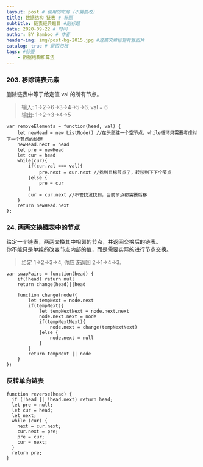 ```yaml
---
layout: post # 使用的布局（不需要改）
title: 数据结构-链表 # 标题
subtitle: 链表经典题目 #副标题
date: 2020-09-22 # 时间
author: BY Bamboo # 作者
header-img: img/post-bg-2015.jpg #这篇文章标题背景图片
catalog: true # 是否归档
tags: #标签
    - 数据结构和算法
---
```


### 203. 移除链表元素

删除链表中等于给定值 val 的所有节点。

> 输入: 1->2->6->3->4->5->6, val = 6  
> 输出: 1->2->3->4->5

```
var removeElements = function(head, val) {
    let newHead = new ListNode() //在头部建一个空节点，while循环只需要考虑对下一个节点的处理
    newHead.next = head
    let pre = newHead
    let cur = head
    while(cur){
        if(cur.val === val){
            pre.next = cur.next //找到目标节点了，转移到下下个节点
        }else {
            pre = cur
        }
        cur = cur.next //不管找没找到，当前节点都需要后移
    }
    return newHead.next
};
```

### 24. 两两交换链表中的节点

给定一个链表，两两交换其中相邻的节点，并返回交换后的链表。  
你不能只是单纯的改变节点内部的值，而是需要实际的进行节点交换。

> 给定 1->2->3->4, 你应该返回 2->1->4->3.

```
var swapPairs = function(head) {
    if(!head) return null
    return change(head)||head

    function change(node){
        let tempNext = node.next
        if(tempNext){
            let tempNextNext = node.next.next
            node.next.next = node
            if(tempNextNext){
                node.next = change(tempNextNext)
            }else {
                node.next = null
            }
        }
        return tempNext || node
    }
};
```

### 反转单向链表

```
function reverse(head) {
  if (!head || !head.next) return head;
  let pre = null;
  let cur = head;
  let next;
  while (cur) {
    next = cur.next;
    cur.next = pre;
    pre = cur;
    cur = next;
  }
  return pre;
}
```
